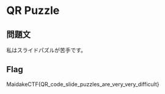 # QR Puzzle

## 問題文
私はスライドパズルが苦手です。

## Flag
MaidakeCTF{QR_code_slide_puzzles_are_very_very_difficult}
